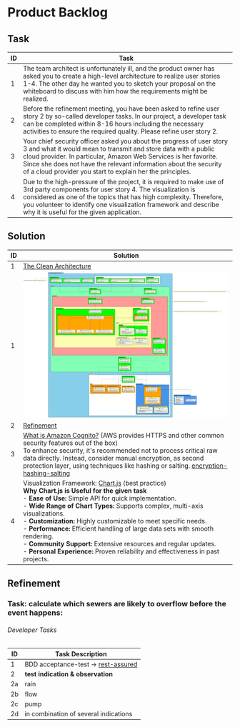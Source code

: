 # Product Backlog

## Task

| ID | Task                                                                                                                                                                                                                                                                                                                                          |
|----|-----------------------------------------------------------------------------------------------------------------------------------------------------------------------------------------------------------------------------------------------------------------------------------------------------------------------------------------------|
| 1  | The team architect is unfortunately ill, and the product owner has asked you to create a high-level architecture to realize user stories 1-4. The other day he wanted you to sketch your proposal on the whiteboard to discuss with him how the requirements might be realized.                                                               |
| 2  | Before the refinement meeting, you have been asked to refine user story 2 by so-called developer tasks. In our project, a developer task can be completed within 8-16 hours including the necessary activities to ensure the required quality. Please refine user story 2.                                                                    |
| 3  | Your chief security officer asked you about the progress of user story 3 and what it would mean to transmit and store data with a public cloud provider. In particular, Amazon Web Services is her favorite. Since she does not have the relevant information about the security of a cloud provider you start to explain her the principles. |
| 4  | Due to the high-pressure of the project, it is required to make use of 3rd party components for user story 4. The visualization is considered as one of the topics that has high complexity. Therefore, you volunteer to identify one visualization framework and describe why it is useful for the given application.                        |

## Solution

| ID | Solution                                                                                                                                                                                                                                                                                                                                                                                                                                                                                                                                                                                                  |
|----|-----------------------------------------------------------------------------------------------------------------------------------------------------------------------------------------------------------------------------------------------------------------------------------------------------------------------------------------------------------------------------------------------------------------------------------------------------------------------------------------------------------------------------------------------------------------------------------------------------------|
| 1  | [The Clean Architecture](https://blog.cleancoder.com/uncle-bob/2012/08/13/the-clean-architecture.html)                                                                                                                                                                                                                                                                                                                                                                                                                                                                                                    |
| 1  | ![drivers.svg](doc/uml/svg/sewer.svg)                                                                                                                                                                                                                                                                                                                                                                                                                                                                                                                                                                     |
| 2  | [Refinement](#refinement)                                                                                                                                                                                                                                                                                                                                                                                                                                                                                                                                                                                 |
| 3  | [What is Amazon Cognito?](https://docs.aws.amazon.com/de_de/cognito/latest/developerguide/what-is-amazon-cognito.html) (AWS provides HTTPS and other common security features out of the box) <br> To enhance security, it's recommended not to process critical raw data directly. Instead, consider manual encryption, as second protection layer, using techniques like hashing or salting. [encryption-hashing-salting](https://www.thesslstore.com/blog/difference-encryption-hashing-salting/)                                                                                                      |
| 4  | Visualization Framework: [Chart.js](https://www.chartjs.org/) (best practice) <br> **Why Chart.js is Useful for the given task** <br> - **Ease of Use:** Simple API for quick implementation. <br> - **Wide Range of Chart Types:** Supports complex, multi-axis visualizations. <br> - **Customization:** Highly customizable to meet specific needs. <br> - **Performance:** Efficient handling of large data sets with smooth rendering. <br> - **Community Support:** Extensive resources and regular updates. <br> - **Personal Experience:** Proven reliability and effectiveness in past projects. |

## Refinement

### Task: calculate which sewers are likely to overflow before the event happens:

###### Developer Tasks

| ID | Task Description                                                |
|----|-----------------------------------------------------------------|
| 1  | BDD acceptance-test -> [rest-assured](https://rest-assured.io/) |
| 2  | **test indication & observation**                               |
| 2a | rain                                                            |
| 2b | flow                                                            |
| 2c | pump                                                            |
| 2d | in combination of several indications                           |
